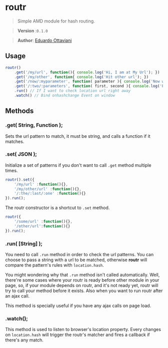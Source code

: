 # routr

> Simple AMD module for hash routing.

>**Version** :`0.1.0`

>**Author**: [Eduardo Ottaviani](//github.com/Javiani)


## Usage

```js
routr()
    .get('/my/url', function(){ console.log('Hi, I am at My Url'); })
    .get('/my/other', function{ console.log('Hit other url'); })
    .get('/now/:myparameter', function( parameter ){ console.log('Now with parameters :', parameter); })
    .get('/:two/:parameters', function( first, second ){ console.log('Parameters', first, second); } )
    .run() // If I want to check location url right away
    .watch() // Bind onhashchange Event on window
```

## Methods

### .get( String, Function );
Sets the url pattern to match, it must be string, and calls a function if it matches.

### .set( JSON );
Initialize a set of patterns if you don't want to call `.get` method multiple times.

```js
routr().set({
    '/my/url' :function(){},
    '/my/other/url' :function(){},
    '/:the/:last/:one' :function(){}
}).run();
```

The routr constructor is a shortcut to `.set` method.
```js
routr({
    '/some/url' :function(){},
    '/other/url':function(){}
}).run();
```

### .run( [String] );
You need to call `.run` method in order to check the url patterns. You can choose to pass a string with a url to be matched, otherwise **routr** will compare the pattern's rules with `location.hash`.

You might wondering why that `.run` method isn't called automatically. Well, there're some cases where your routr is ready before other module in your page, so, if your module depends on routr, and it's not ready yet, routr will try to call your method before it exists. Also when you want to run routr after an ajax call.

This method is specially useful if you have any ajax calls on page load.

### .watch();

This method is used to listen to browser's location property. Every changes on `location.hash` will trigger the routr's matcher and fires a callback if there's any match.
